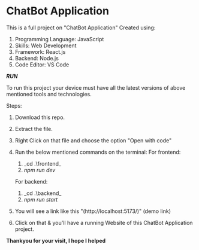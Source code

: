 # ChatBot Application

This is a full project on "ChatBot Application"
Created using:
1. Programming Language: JavaScript
2. Skills: Web Development
3. Framework: React.js
4. Backend: Node.js
5. Code Editor: VS Code

_**RUN**_

To run this project your device must have all the latest versions of above mentioned tools and technologies.

Steps:
1. Download this repo.
2. Extract the file.
3. Right Click on that file and choose the option "Open with code"
4. Run the below mentioned commands on the terminal:
   For frontend:
      1. _cd .\frontend\_
      2. _npm run dev_
   
   For backend:
      1. _cd .\backend\_
      2. _npm run start_
6. You will see a link like this "(http://localhost:5173/)" (demo link)
7. Click on that & you'll have a running Website of this ChatBot Application project.


**Thankyou for your visit, I hope I helped**
